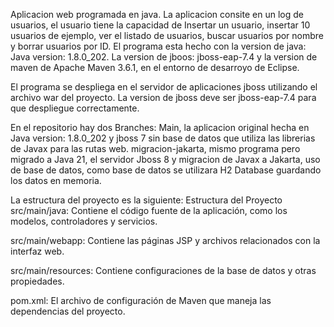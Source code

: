 Aplicacion web programada en java. La aplicacion consite en un log de usuarios, el usuario tiene la capacidad de Insertar un usuario, insertar 10 usuarios de ejemplo, ver el listado de usuarios, buscar usuarios por nombre y borrar usuarios por ID. El programa esta hecho con la version de java: Java version: 1.8.0_202. La version de jboos: jboss-eap-7.4 y la version de maven de Apache Maven 3.6.1, en el entorno de desarroyo de Eclipse.

El programa se despliega en el servidor de aplicaciones jboss utilizando el archivo war del proyecto. La version de jboss deve ser jboss-eap-7.4 para que despliegue correctamente.

En el repositorio hay dos Branches: Main, la aplicacion original hecha en Java version: 1.8.0_202 y jboss 7 sin base de datos que utiliza las librerias de Javax para las rutas web. migracion-jakarta, mismo programa pero migrado a Java 21, el servidor Jboss 8 y migracion de Javax a Jakarta, uso de base de datos, como base de datos se utilizara H2 Database guardando los datos en memoria.

La estructura del proyecto es la siguiente: Estructura del Proyecto src/main/java: Contiene el código fuente de la aplicación, como los modelos, controladores y servicios.

src/main/webapp: Contiene las páginas JSP y archivos relacionados con la interfaz web.

src/main/resources: Contiene configuraciones de la base de datos y otras propiedades.

pom.xml: El archivo de configuración de Maven que maneja las dependencias del proyecto.

